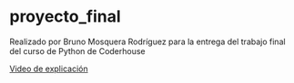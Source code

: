 # proyecto_final

Realizado por Bruno Mosquera Rodríguez para la entrega del trabajo final del curso de Python de Coderhouse

<a href='https://youtu.be/HyHyJo0B1zE'>Video de explicación</a>
